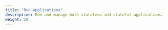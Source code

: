 ```yaml
---
title: "Run Applications"
description: Run and manage both stateless and stateful applications.
weight: 20
---
```


